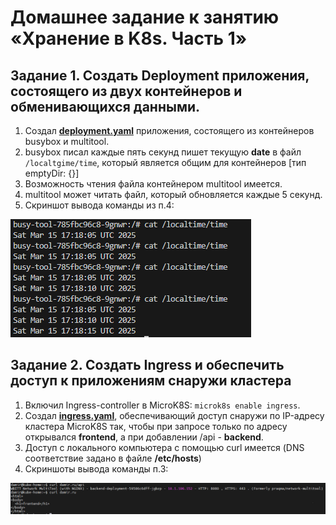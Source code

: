 # Домашнее задание к занятию «Хранение в K8s. Часть 1»

## Задание 1. Создать Deployment приложения, состоящего из двух контейнеров и обменивающихся данными.
1. Создал [**deployment.yaml**](https://github.com/Granit16/Netology/blob/main/netology/kubernetes/06/yaml/deployment.yaml) приложения, состоящего из контейнеров busybox и multitool.
2. busybox писал каждые пять секунд пишет текущую **date** в файл ```/localtgime/time```, который является общим для контейнеров [тип emptyDir: {}]
3. Возможность чтения файла контейнером multitool имеется.
4. multitool может читать файл, который обновляется каждые 5 секунд.
5. Скриншот вывода команды из п.4:

![](https://github.com/Granit16/Netology/blob/main/netology/kubernetes/06/pics/cat_time.png)
   


    

## Задание 2. Создать Ingress и обеспечить доступ к приложениям снаружи кластера
1. Включил Ingress-controller в MicroK8S: ```microk8s enable ingress```.
2. Создал [**ingress.yaml**](https://github.com/Granit16/Netology/blob/main/netology/kubernetes/05/yaml/ingress.yaml), обеспечивающий доступ снаружи по IP-адресу кластера MicroK8S так, чтобы при запросе только по адресу открывался **frontend**, а при добавлении /api - **backend**.
3. Доступ с локального компьютера с помощью curl имеется (DNS соответствие задано в файле **/etc/hosts**)
4. Скриншоты вывода команды п.3:
   
![](https://github.com/Granit16/Netology/blob/main/netology/kubernetes/05/pics/curl_local.png)
